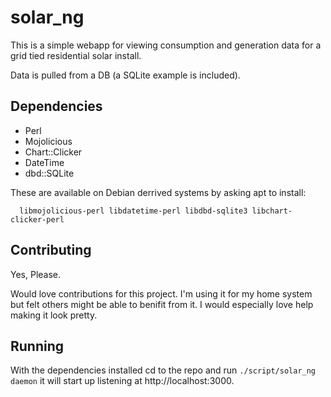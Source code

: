 # solar_ng

This is a simple webapp for viewing consumption and generation data for a grid tied residential solar install.

Data is pulled from a DB (a SQLite example is included).

## Dependencies

 * Perl
 * Mojolicious
 * Chart::Clicker
 * DateTime
 * dbd::SQLite
 
These are available on Debian derrived systems by asking apt to install:
```
  libmojolicious-perl libdatetime-perl libdbd-sqlite3 libchart-clicker-perl
```

## Contributing
Yes, Please.

Would love contributions for this project.  I'm using it for my home system but felt others might be able to benifit from it.  I would especially love help making it look pretty.

## Running

With the dependencies installed cd to the repo and run `./script/solar_ng daemon` it will start up listening at http://localhost:3000.


